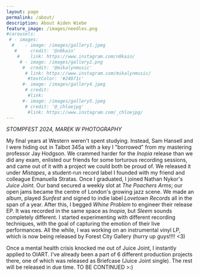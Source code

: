 ```yaml
---
layout: page
permalink: /about/
description: About Aiden Wiebe
feature_image: /images/needles.png
#carousels:
 # - images:
  #    - image: /images/gallery1.jpeg
   #     credit: '@n8kain'
    #    link: https://www.instagram.com/n8kain/
     # - image: /images/gallery2.png
      #  credit: '@mikalynmusic'
       # link: https://www.instagram.com/mikalynmusic/
        #textColor: '#24071c'
      #- image: /images/gallery4.jpeg
       # credit: 
        #link: 
      #- image: /images/gallery5.jpeg
       # credit: '@_chloejpg'
        #link: https://www.instagram.com/_chloejpg/
---
```

*STOMPFEST 2024, MAREK W PHOTOGRAPHY*

My final years at Western weren't spent studying.  Instead, Sam Hansell and I were hiding out in Talbot 345a with a key I "borrowed" from my mastering professor Jay Hodgson.  We crammed harder for the *Inopia* release than we did any exam, enlisted our friends for some torturous recording sessions, and came out of it with a project we could both be proud of.  We released it under *Mistapes*, a student-run record label I founded with my friend and colleague Emanuella Stratas.  Once I graduated, I joined Nathan Nykor's *Juice Joint*.  Our band secured a weekly slot at *The Poachers Arms*; our open jams became the centre of London's growing jazz scene.  We made an album, played *Sunfest* and signed to indie label *Lovetown Records* all in the span of a year.  After this, I begged *Whine Problem* to engineer their release EP.  It was recorded in the same space as *Inopia*, but *Sleem* sounds completely different.  I started experimenting with different recording techniques, with the goal of capturing the emotion of their live performances.  All the while, I was working on an instrumental vinyl LP, which is now being released by Forest City Gallery (hurry up guys!!!! <3)

Once a mental health crisis knocked me out of Juice Joint, I instantly applied to OIART.  I've already been a part of 6 different production projects there, one of which was released as Briefcase (Juice Joint single).  The rest will be released in due time.  TO BE CONTINUED >:)